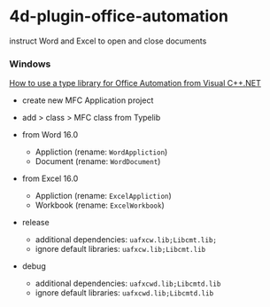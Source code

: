 # 4d-plugin-office-automation
instruct Word and Excel to open and close documents

### Windows

[How to use a type library for Office Automation from Visual C++.NET](https://docs.microsoft.com/en-us/previous-versions/office/troubleshoot/office-developer/use-type-library-for-office-from-visual-c-net)

* create new MFC Application project
* add > class > MFC class from Typelib

* from Word 16.0
  * Appliction (rename: `WordAppliction`)
  * Document (rename: `WordDocument`)

* from Excel 16.0
  * Appliction (rename: `ExcelAppliction`)
  * Workbook (rename: `ExcelWorkbook`)

* release
  * additional dependencies: `uafxcw.lib;Libcmt.lib;`
  * ignore default libraries: `uafxcw.lib;Libcmt.lib` 

* debug
  * additional dependencies: `uafxcwd.lib;Libcmtd.lib`   
  * ignore default libraries: `uafxcwd.lib;Libcmtd.lib`
